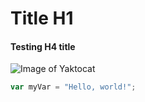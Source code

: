# Title H1

#### Testing H4 title

![Image of Yaktocat](https://octodex.github.com/images/yaktocat.png)

``` javascript
var myVar = "Hello, world!";
```
